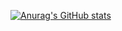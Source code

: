 [![Anurag's GitHub stats](https://github-readme-stats.vercel.app/api?username={名前}&theme=onedark&show_icons=true)](https://github.com/anuraghazra/github-readme-stats)
